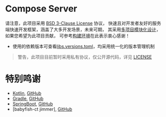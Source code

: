 # Compose Server

请注意，此项目采用 [BSD 3-Clause License](/LICENSE) 协议，
快速且对开发者友好的服务端快速开发框架，涵盖了大多开发场景，未来可期，
其采用[多项目模块化设计](./documentation/model_manifest.md)，如果您希望为此项目贡献，
可参考[构建环境](./documentation/build_env.md)在此表示衷心感谢！

- 使用的依赖版本可查看[libs.versions.toml](gradle/libs.versions.toml)，均采用统一化的版本管理机制

> 警告，此项目目前暂时采用私有协议，仅公开源代码，详见 [LICENSE](./LICENSE)

# 特别鸣谢

- [Kotlin](https://kotlinlang.org/), [GitHub](https://github.com/JetBrains/kotlin)
- [Gradle](https://gradle.org/), [GitHub](https://github.com/gradle)
- [SpringBoot](https://spring.io/projects/spring-boot), [GitHub](https://github.com/spring-projects)
- [babyfish-ct jimmer], [GitHub](https://github.com/babyfish-ct/jimmer)

